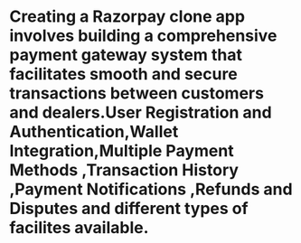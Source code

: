 # Creating a Razorpay clone app involves building a comprehensive payment gateway system that facilitates smooth and secure transactions between customers and dealers.User Registration and Authentication,Wallet Integration,Multiple Payment Methods ,Transaction History ,Payment Notifications ,Refunds and Disputes and different types of facilites available.